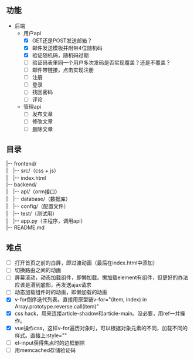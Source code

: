 ## 功能
* 后端
	* 用户api
		- [x] GET还是POST发送邮箱？
		- [x] 邮件发送模板并附带4位随机码
		- [x] 验证随机码，随机码过期
		- [ ] 验证码表里同一个用户多次发码是否实现覆盖？还是不覆盖？
		- [ ] 邮件带链接，点击实现注册
		- [ ] 注册
		- [ ] 登录
		- [ ] 找回密码
		- [ ] 评论
	* 管理api
		- [ ] 发布文章
		- [ ] 修改文章
		- [ ] 删除文章

## 目录
|-- frontend/  
|　|-- src/（css + js）  
|　|-- index.html  
|-- backend/  
|　|-- api/（orm接口）  
|　|-- database/（数据库）  
|　|-- config/（配置文件）  
|　|-- test/（测试用）  
|　|-- app.py（主程序，调用api）  
|-- README.md  

## 难点
- [ ] 打开首页之前的白屏，即过渡动画（最后在index.html中添加）
- [ ] 切换路由之间的动画
- [ ] 屏幕滚动，动态加载组件，即懒加载。懒加载element有组件，但更好的办法应该是滑到底部，再发送ajax请求
- [ ] 动态加载组件时的动画，即懒加载的动画
- [x] v-for倒序迭代列表。直接用原型链v-for="(item, index) in Array.prototype.reverse.call(item)"
- [x] css hack，用来连接article-shadow和article-main。没必要，用ref一并操作。
- [x] vue操作css，这样v-for遍历对象时，可以根据对象元素的不同，加载不同的样式。直接上:style=""
- [ ] el-input获得焦点时的边框删除
- [ ] 用memcached存储验证码